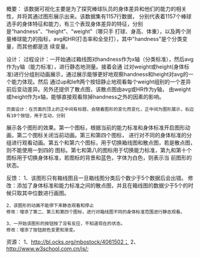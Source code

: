 概要：
    该数据可视化主要是为了探究棒球队员的身体差异和他们的能力的相关性，并将其通过图形展示出来。该数据集有1157行数据，
分别代表着1157个棒球选手的身体特征和能力，有三个表现身体差异的特征，分别是“handness”、“height”、"weight"（哪只手
打球、身高、体重），以及两个测量棒球能力的指标，avg和HR(打击率和全垒打），其中"handness"是个分类变量，而其他都是连
续变量。

设计：
    过程设计：一开始通过箱线图对handness作为x轴（分类标准），然后avg作为y轴（能力标准），进行静态地测量。接着会通
过对weight或height(身体标准)进行分组别动画展示，通过展示能够更好地观察handness和height对avg的一个能力体现。然后
通过up和left两个按钮静止地观看每个weight组别的一个差异前后变动差异。另外还提供了散点图，该散点图由avg或HR作为y轴，
由weight或height作为x轴，能够直接观看除掉handness之外的因素的影响。

    页面设计：在页面的顶上的正中间有标题，会随着图形的变化而变化，正中间为图形展示，右边有10个按钮，用于互动，分别
展示各个图形的效果。第一个图标，根据当前的能力标准和身体标准开启图形动画，第二个图标关闭当前动画。第三和第四个图标，
进行对不同的身体标准的分组进行观看动画。第五个和第六个图标，用于切换箱线图和散点图，若是散点图，则不能使用一到四的
图标。第七和第八的图标用于切换能力标准，第九和第十个图标用于切换身体标准，若图标的背景和蓝色，字体为白色，则表示当
前图形的状态。

反馈：
    1、该图形只有箱线图且一旦箱线图分类后个数少于5个数据后会出错。
    修改：添加了身体标准和能力标准之间的散点图，并且在箱线图的数据少于5个的时候只取其中位数进行画图。
    
    2、该图形的动画不能停下来静态观看和停止
    修改：增添了第二、第三和第四个图标，进行对箱线图不同的身体标准范围进行静态观看。
    
    3、一开始该图形的按钮按了没有反应，不知道现在的状态。
    修改：增添了按钮颜色变更和渐变。

资源：
    1、http://bl.ocks.org/mbostock/4061502；
    2、http://www.w3school.com.cn/js/;



